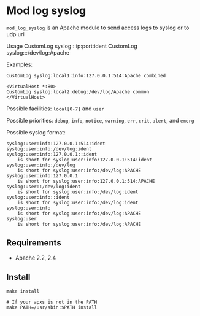 Mod log syslog
================

`mod_log_syslog` is an Apache module to send access logs to syslog or to udp url

Usage
    CustomLog syslog:<facility>:<priority>:ip:port:ident  <format>
    CustomLog syslog:<facility>:<priority>:/dev/log:Apache  <format>

Examples:

    CustomLog syslog:local1:info:127.0.0.1:514:Apache combined

    <VirtualHost *:80>
    CustomLog syslog:local2:debug:/dev/log/Apache common
    </VirtualHost>

Possible facilities: `local[0-7]` and `user`

Possible priorities: `debug`, `info`, `notice`, `warning`, `err`, `crit`, `alert`, and `emerg`

Possible syslog format:

    syslog:user:info:127.0.0.1:514:ident
    syslog:user:info:/dev/log:ident
    syslog:user:info:127.0.0.1::ident
        is short for syslog:user:info:127.0.0.1:514:ident
    syslog:user:info:/dev/log
        is short for syslog:user:info:/dev/log:APACHE
    syslog:user:info:127.0.0.1
        is short for syslog:user:info:127.0.0.1:514:APACHE
    syslog:user::/dev/log:ident
        is short for syslog:user:info:/dev/log:ident
    syslog:user:info::ident
        is short for syslog:user:info:/dev/log:ident
    syslog:user:info
        is short for syslog:user:info:/dev/log:APACHE
    syslog:user
        is short for syslog:user:info:/dev/log:APACHE

Requirements
------------

* Apache 2.2, 2.4

Install
------------

    make install

    # If your apxs is not in the PATH
    make PATH=/usr/sbin:$PATH install

